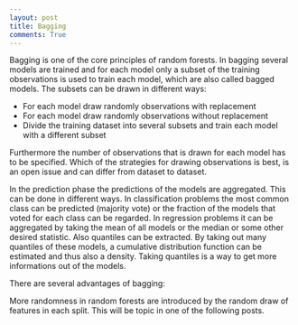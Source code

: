 ```yaml
---
layout: post
title: Bagging
comments: True
---
```


Bagging is one of the core principles of random forests. In bagging several models are trained and for each model only a subset of the training observations is used to train each model, which are also called bagged models. 
The subsets can be drawn in different ways:

* For each model draw randomly observations with replacement
* For each model draw randomly observations without replacement
* Divide the training dataset into several subsets and train each model with a different subset

Furthermore the number of observations that is drawn for each model has to be specified. Which of the strategies for drawing observations is best, is an open issue and can differ from dataset to dataset. 

In the prediction phase the predictions of the models are aggregated. This can be done in different ways. In classification 
problems the most common class can be predicted (majority vote) or the fraction of the models that voted for each class can be 
regarded. In regression problems it can be aggregated by taking the mean of all models or the median or some other desired 
statistic. Also quantiles can be extracted. By taking out many quantiles of these models, a cumulative distribution function can be estimated and thus also a density. Taking quantiles is a way to get more informations out of the models.

There are several advantages of bagging:




More randomness in random forests are introduced by the random draw of features in each split. This will be topic in one of the 
following posts. 
